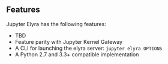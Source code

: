 ## Features

Jupyter Elyra has the following features:

* TBD
* Feature parity with Jupyter Kernel Gateway
* A CLI for launching the elyra server: `jupyter elyra OPTIONS`
* A Python 2.7 and 3.3+ compatible implementation
